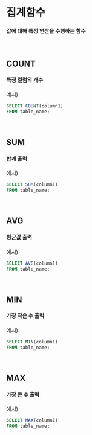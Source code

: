 # 집계함수
#### 값에 대해 특정 연산을 수행하는 함수
<br>

## **COUNT**
#### 특정 컬럼의 개수
예시)
```sql
SELECT COUNT(column1)
FROM table_name;
```

<br>

## **SUM**
#### 합계 출력
예시)
```sql
SELECT SUM(column1)
FROM table_name;
```

<br>


## **AVG**
#### 평균값 출력
예시)
```sql
SELECT AVG(column1)
FROM table_name;
```

<br>

## **MIN**
#### 가장 작은 수 출력
예시)
```sql
SELECT MIN(column1)
FROM table_name;
```

<br>


## **MAX**
#### 가장 큰 수 출력
예시)
```sql
SELECT MAX(column1)
FROM table_name;
```